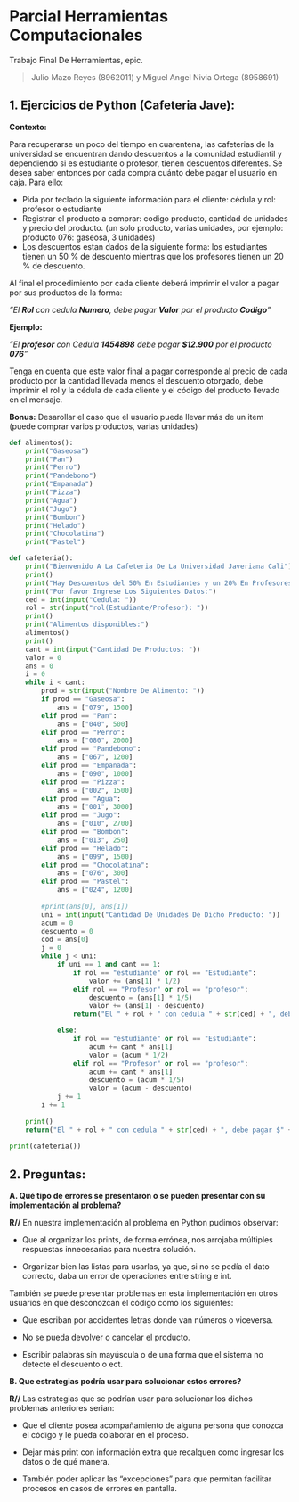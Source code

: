# Parcial Herramientas Computacionales
Trabajo Final De Herramientas, epic.
> Julio Mazo Reyes (8962011) y Miguel Angel Nivia Ortega (8958691)

## 1. Ejercicios de Python (Cafeteria Jave):
**Contexto:** 

Para recuperarse un poco del tiempo en cuarentena, las cafeterias de la universidad se encuentran dando descuentos a la comunidad estudiantil y dependiendo si es estudiante o profesor, tienen descuentos diferentes. Se desea saber entonces por cada compra cuánto debe pagar el usuario en caja. Para ello:
* Pida por teclado la siguiente información para el cliente: cédula y rol: profesor o estudiante
* Registrar el producto a comprar: codigo producto, cantidad de unidades y precio del producto. (un solo producto, varias unidades, por ejemplo: producto 076: gaseosa, 3 unidades)
* Los descuentos estan dados de la siguiente forma: los estudiantes tienen un 50 % de descuento mientras que los profesores tienen un 20 % de descuento.

Al final el procedimiento por cada cliente deberá imprimir el valor a pagar por sus productos de la forma: 

*”El **Rol** con cedula **Numero**, debe pagar **Valor** por el producto **Codigo**”*

**Ejemplo:** 

*”El **profesor** con Cedula **1454898** debe pagar **$12.900** por el producto **076**”* 

Tenga en cuenta que este valor final a pagar corresponde al precio de cada producto por la
cantidad llevada menos el descuento otorgado, debe imprimir el rol y la cédula de cada cliente
y el código del producto llevado en el mensaje.

**Bonus:** Desarollar el caso que el usuario pueda llevar más de un item (puede comprar varios
productos, varias unidades)

```python
def alimentos():
    print("Gaseosa")
    print("Pan")
    print("Perro")
    print("Pandebono")
    print("Empanada")
    print("Pizza")
    print("Agua")
    print("Jugo")
    print("Bombon")
    print("Helado")
    print("Chocolatina")
    print("Pastel")

def cafeteria():
    print("Bienvenido A La Cafeteria De La Universidad Javeriana Cali")
    print()
    print("Hay Descuentos del 50% En Estudiantes y un 20% En Profesores")
    print("Por favor Ingrese Los Siguientes Datos:")
    ced = int(input("Cedula: "))
    rol = str(input("rol(Estudiante/Profesor): "))
    print()
    print("Alimentos disponibles:")
    alimentos()
    print()
    cant = int(input("Cantidad De Productos: "))
    valor = 0
    ans = 0
    i = 0
    while i < cant:
        prod = str(input("Nombre De Alimento: "))
        if prod == "Gaseosa":
            ans = ["079", 1500]
        elif prod == "Pan":
            ans = ["040", 500]
        elif prod == "Perro":
            ans = ["080", 2000]
        elif prod == "Pandebono":
            ans = ["067", 1200]
        elif prod == "Empanada":
            ans = ["090", 1000]
        elif prod == "Pizza":
            ans = ["002", 1500]
        elif prod == "Agua":
            ans = ["001", 3000]
        elif prod == "Jugo":
            ans = ["010", 2700]
        elif prod == "Bombon":
            ans = ["013", 250]
        elif prod == "Helado":
            ans = ["099", 1500]
        elif prod == "Chocolatina":
            ans = ["076", 300]
        elif prod == "Pastel":
            ans = ["024", 1200]
        
        #print(ans[0], ans[1])
        uni = int(input("Cantidad De Unidades De Dicho Producto: "))
        acum = 0
        descuento = 0
        cod = ans[0]
        j = 0
        while j < uni:
            if uni == 1 and cant == 1:
                if rol == "estudiante" or rol == "Estudiante":
                    valor += (ans[1] * 1/2)
                elif rol == "Profesor" or rol == "profesor":
                    descuento = (ans[1] * 1/5)
                    valor += (ans[1] - descuento)
                return("El " + rol + " con cedula " + str(ced) + ", debe pagar $" + str(valor) + " por el producto " + str(cod) + ".")

            else:
                if rol == "estudiante" or rol == "Estudiante":
                    acum += cant * ans[1]
                    valor = (acum * 1/2)
                elif rol == "Profesor" or rol == "profesor":
                    acum += cant * ans[1]
                    descuento = (acum * 1/5)
                    valor = (acum - descuento)
            j += 1
        i += 1
    
    print()    
    return("El " + rol + " con cedula " + str(ced) + ", debe pagar $" + str(valor) + " por varios productos/unidades.")
    
print(cafeteria())
```

## 2. Preguntas:
**A. Qué tipo de errores se presentaron o se pueden presentar con su implementación al problema?**

**R//** En nuestra implementación al problema en Python pudimos observar:

* Que al organizar los prints, de forma errónea, nos arrojaba múltiples respuestas innecesarias para nuestra solución.

* Organizar bien las listas para usarlas, ya que, si no se pedía el dato correcto, daba un error de operaciones entre string e int.

También se puede presentar problemas en esta implementación en otros usuarios en que desconozcan el código como los siguientes:

* Que escriban por accidentes letras donde van números o viceversa.

* No se pueda devolver o cancelar el producto.

* Escribir palabras sin mayúscula o de una forma que el sistema no detecte el descuento o ect.

**B. Que estrategias podría usar para solucionar estos errores?**

**R//** Las estrategias que se podrían usar para solucionar los dichos problemas anteriores serian:

* Que el cliente posea acompañamiento de alguna persona que conozca el código y le pueda colaborar en el proceso.

* Dejar más print con información extra que recalquen como ingresar los datos o de qué manera.

* También poder aplicar las “excepciones” para que permitan facilitar procesos en casos de errores en pantalla.
